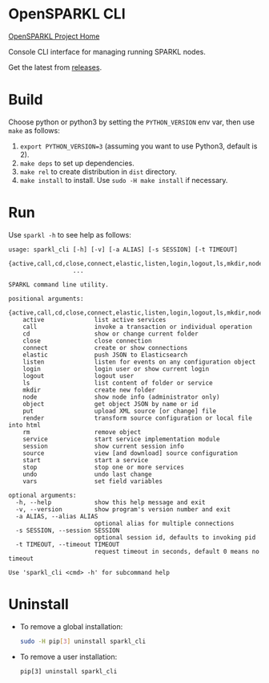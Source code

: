 # OpenSPARKL CLI
[OpenSPARKL Project Home](http://opensparkl.org)

Console CLI interface for managing running SPARKL nodes.

Get the latest from [releases](/releases).

# Build
Choose python or python3 by setting the `PYTHON_VERSION` env var, then use `make` as follows:

1. `export PYTHON_VERSION=3` (assuming you want to use Python3, default is 2).
2. `make deps` to set up dependencies.
3. `make rel` to create distribution in `dist` directory.
4. `make install` to install. Use `sudo -H make install` if necessary.

# Run
Use `sparkl -h` to see help as follows:

```
usage: sparkl_cli [-h] [-v] [-a ALIAS] [-s SESSION] [-t TIMEOUT]
                  {active,call,cd,close,connect,elastic,listen,login,logout,ls,mkdir,node,object,put,render,rm,service,session,source,start,stop,undo,vars}
                  ...

SPARKL command line utility.

positional arguments:
  {active,call,cd,close,connect,elastic,listen,login,logout,ls,mkdir,node,object,put,render,rm,service,session,source,start,stop,undo,vars}
    active              list active services
    call                invoke a transaction or individual operation
    cd                  show or change current folder
    close               close connection
    connect             create or show connections
    elastic             push JSON to Elasticsearch
    listen              listen for events on any configuration object
    login               login user or show current login
    logout              logout user
    ls                  list content of folder or service
    mkdir               create new folder
    node                show node info (administrator only)
    object              get object JSON by name or id
    put                 upload XML source [or change] file
    render              transform source configuration or local file into html
    rm                  remove object
    service             start service implementation module
    session             show current session info
    source              view [and download] source configuration
    start               start a service
    stop                stop one or more services
    undo                undo last change
    vars                set field variables

optional arguments:
  -h, --help            show this help message and exit
  -v, --version         show program's version number and exit
  -a ALIAS, --alias ALIAS
                        optional alias for multiple connections
  -s SESSION, --session SESSION
                        optional session id, defaults to invoking pid
  -t TIMEOUT, --timeout TIMEOUT
                        request timeout in seconds, default 0 means no timeout

Use 'sparkl_cli <cmd> -h' for subcommand help

```

# Uninstall
* To remove a global installation:
  ```bash
  sudo -H pip[3] uninstall sparkl_cli
  ```
* To remove a user installation:
  ```
  pip[3] uninstall sparkl_cli
  ```
